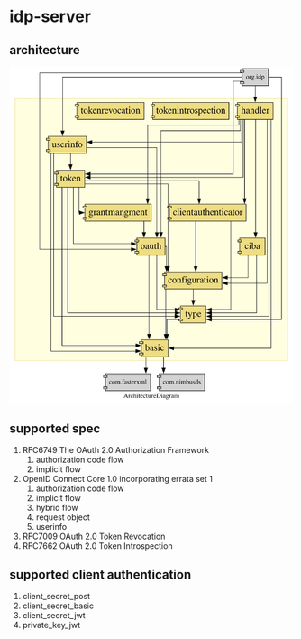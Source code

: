 # idp-server

## architecture

![architecture](./architecture.svg)

## supported spec

1. RFC6749 The OAuth 2.0 Authorization Framework
   1. authorization code flow
   2. implicit flow
2. OpenID Connect Core 1.0 incorporating errata set 1
   1. authorization code flow
   2. implicit flow
   3. hybrid flow
   4. request object
   5. userinfo
3. RFC7009 OAuth 2.0 Token Revocation
4. RFC7662 OAuth 2.0 Token Introspection

## supported client authentication

1. client_secret_post
2. client_secret_basic
3. client_secret_jwt
4. private_key_jwt

